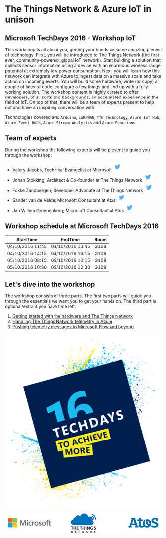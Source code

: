 # The Things Network & Azure IoT in unison
## Microsoft TechDays 2016 - Workshop IoT

This workshop is all about you, getting your hands on some amazing pieces of technology. First, you will be introduced to The Things Network (the first ever, community-powered, global IoT network). Start building a solution that collects sensor information using a device with an enormous wireless range potential at extremely low power consumption. Next, you will learn how this network can integrate with Azure to ingest data on a massive scale and take action on incoming events. You will build some hardware, write (or copy) a couple of lines of code, configure a few things and end up with a fully working solution. The workshop content is highly curated to offer developers, of all sorts and backgrounds, an accelerated experience in the field of IoT. On top of that, there will be a team of experts present to help out and have an inspiring conversation with.

Technologies covered are: `Arduino`, `LoRaWAN`, `TTN Technology`, `Azure IoT Hub`, `Azure Event Hubs`, `Azure Stream Analytics` and `Azure Functions`

## Team of experts

During the workshop the following experts will be present to guide you through the workshop:

- Valery Jacobs, Technical Evangelist at Microsoft [ ![Twitter](img/social/twitter.png) ](https://twitter.com/valeryjacobs)
- Johan Stokking; Architect & Co-founder at The Things Network [ ![Twitter](img/social/twitter.png) ](https://twitter.com/johanstokking)
- Fokke Zandbergen; Developer Advocate at The Things Network [ ![Twitter](img/social/twitter.png) ](https://twitter.com/fokkezb)
- Sander van de Velde; Microsoft Consultant at Atos [ ![Twitter](img/social/twitter.png) ](https://twitter.com/svelde)
- Jan Willem Groenenberg; Microsoft Consultant at Atos [ ![Twitter](img/social/twitter.png) ](https://twitter.com/jeeweetje)

## Workshop schedule at Microsoft TechDays 2016
| StartTime | EndTime | Room |
| --------- | ------- | ---- |
| 04/10/2016 11:45 | 04/10/2016 13:45 |G108|
| 04/10/2016 14:15 | 04/10/2016 16:15 |G108|
| 05/10/2016 08:15 | 05/10/2016 10:15 |G108|
| 05/10/2016 10:30 | 05/10/2016 12:30 |G108|

## Let's dive into the workshop

The workshop consists of three parts. The first two parts will guide you through the essentials we want you to get your hands on. 
The third part is optional/extra if you have time left.

1. [Getting started with the hardware and The Things Network](TheThingsNetwork.md)
2. [Handling The Things Network telemetry in Azure](Azure.md)
3. [Pushing telemetry messages to Microsoft Flow and beyond](Flow.md)

![alt tag](img/logos/techdays2016-logo-50percent.png)

![alt tag](img/logos/microsoft-ttn-atos.png)
